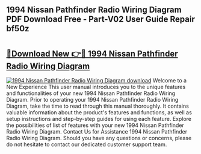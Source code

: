 ## 1994 Nissan Pathfinder Radio Wiring Diagram PDF Download Free - Part-V02 User Guide Repair bf50z

# <h2><a href="http://dftpfl.blite.top/?on=1994+Nissan+Pathfinder+Radio+Wiring+Diagram">🔗Download New 👉🔴 1994 Nissan Pathfinder Radio Wiring Diagram</a></h2>

[![1994 Nissan Pathfinder Radio Wiring Diagram download](https://i.imgur.com/lujVjoI.png)](http://dftpfl.blite.top/?on=1994+Nissan+Pathfinder+Radio+Wiring+Diagram)
Welcome to a New Experience This user manual introduces you to the unique features and functionalities of your new 1994 Nissan Pathfinder Radio Wiring Diagram. Prior to operating your 1994 Nissan Pathfinder Radio Wiring Diagram, take the time to read through this manual thoroughly. It contains valuable information about the product's features and functions, as well as setup instructions and step-by-step guides for using each feature. Explore the possibilities of list of features with your new 1994 Nissan Pathfinder Radio Wiring Diagram. Contact Us for Assistance 1994 Nissan Pathfinder Radio Wiring Diagram. Should you have any questions or concerns, please do not hesitate to contact our dedicated customer support team.
